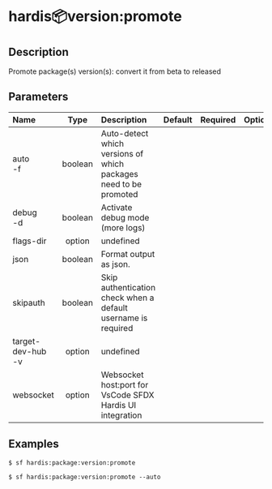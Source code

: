 <!-- This file has been generated with command 'sf hardis:doc:plugin:generate'. Please do not update it manually or it may be overwritten -->
# hardis:package:version:promote

## Description

Promote package(s) version(s): convert it from beta to released

## Parameters

|Name|Type|Description|Default|Required|Options|
|:---|:--:|:----------|:-----:|:------:|:-----:|
|auto<br/>-f|boolean|Auto-detect which versions of which packages need to be promoted||||
|debug<br/>-d|boolean|Activate debug mode (more logs)||||
|flags-dir|option|undefined||||
|json|boolean|Format output as json.||||
|skipauth|boolean|Skip authentication check when a default username is required||||
|target-dev-hub<br/>-v|option|undefined||||
|websocket|option|Websocket host:port for VsCode SFDX Hardis UI integration||||

## Examples

```shell
$ sf hardis:package:version:promote
```

```shell
$ sf hardis:package:version:promote --auto
```


